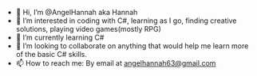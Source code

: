 - 👋 Hi, I’m @AngelHannah aka Hannah
- 👀 I’m interested in coding with C#, learning as I go, finding creative solutions, playing video games(mostly RPG)
- 🌱 I’m currently learning C#
- 💞️ I’m looking to collaborate on anything that would help me learn more of the basic C# skills.
- 📫 How to reach me: By email at angelhannah63@gmail.com

<!---
AngelHannah/AngelHannah is a ✨ special ✨ repository because its `README.md` (this file) appears on your GitHub profile.
You can click the Preview link to take a look at your changes.
--->
